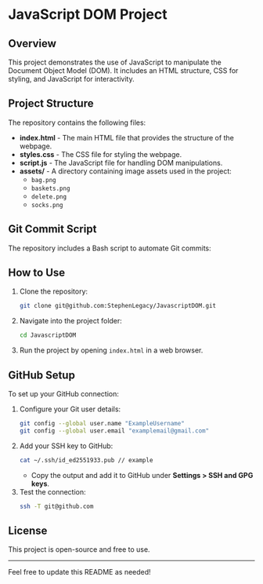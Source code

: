 # JavaScript DOM Project

## Overview
This project demonstrates the use of JavaScript to manipulate the Document Object Model (DOM). It includes an HTML structure, CSS for styling, and JavaScript for interactivity.

## Project Structure
The repository contains the following files:

- **index.html** - The main HTML file that provides the structure of the webpage.
- **styles.css** - The CSS file for styling the webpage.
- **script.js** - The JavaScript file for handling DOM manipulations.
- **assets/** - A directory containing image assets used in the project:
  - `bag.png`
  - `baskets.png`
  - `delete.png`
  - `socks.png`

## Git Commit Script
The repository includes a Bash script to automate Git commits:


## How to Use
1. Clone the repository:
   ```bash
   git clone git@github.com:StephenLegacy/JavascriptDOM.git
   ```
2. Navigate into the project folder:
   ```bash
   cd JavascriptDOM
   ```
3. Run the project by opening `index.html` in a web browser.

## GitHub Setup
To set up your GitHub connection:
1. Configure your Git user details:
   ```bash
   git config --global user.name "ExampleUsername"
   git config --global user.email "examplemail@gmail.com"
   ```
2. Add your SSH key to GitHub:
   ```bash
   cat ~/.ssh/id_ed2551933.pub // example
   ```
   - Copy the output and add it to GitHub under **Settings > SSH and GPG keys**.
3. Test the connection:
   ```bash
   ssh -T git@github.com
   ```

## License
This project is open-source and free to use.

---

Feel free to update this README as needed!

